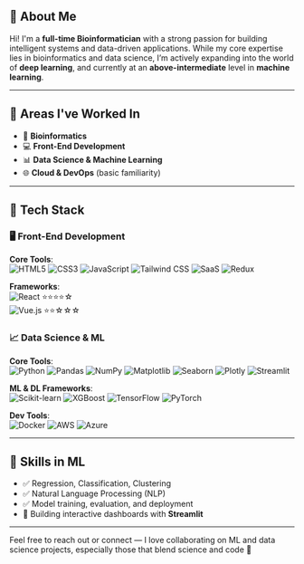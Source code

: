 ## 👋 About Me

Hi! I'm a **full-time Bioinformatician** with a strong passion for building intelligent systems and data-driven applications. While my core expertise lies in bioinformatics and data science, I’m actively expanding into the world of **deep learning**, and currently at an **above-intermediate** level in **machine learning**.

---

## 🧠 Areas I've Worked In

- 🔬 **Bioinformatics**
- 💻 **Front-End Development**
- 📊 **Data Science & Machine Learning**
- 🌐 **Cloud & DevOps** (basic familiarity)

---

## 🎯 Tech Stack

### 🖥️ Front-End Development

**Core Tools**:  
![HTML5](https://img.shields.io/badge/-HTML5-E34F26?logo=html5&logoColor=white&style=flat-square)
![CSS3](https://img.shields.io/badge/-CSS3-1572B6?logo=css3&logoColor=white&style=flat-square)
![JavaScript](https://img.shields.io/badge/-JavaScript-F7DF1E?logo=javascript&logoColor=black&style=flat-square)
![Tailwind CSS](https://img.shields.io/badge/-TailwindCSS-38B2AC?logo=tailwind-css&logoColor=white&style=flat-square)
![SaaS](https://img.shields.io/badge/-SaaS-CC6699?logo=sass&logoColor=white&style=flat-square)
![Redux](https://img.shields.io/badge/-Redux-764ABC?logo=redux&logoColor=white&style=flat-square)

**Frameworks**:  
![React](https://img.shields.io/badge/-React-61DAFB?logo=react&logoColor=black&style=flat-square) ⭐⭐⭐⭐☆ <br>
![Vue.js](https://img.shields.io/badge/-Vue.js-4FC08D?logo=vue.js&logoColor=white&style=flat-square) ⭐⭐☆☆☆


### 📈 Data Science & ML

**Core Tools**:  
![Python](https://img.shields.io/badge/-Python-3776AB?logo=python&logoColor=white&style=flat-square)
![Pandas](https://img.shields.io/badge/-Pandas-150458?logo=pandas&style=flat-square)
![NumPy](https://img.shields.io/badge/-NumPy-013243?logo=numpy&style=flat-square)
![Matplotlib](https://img.shields.io/badge/-Matplotlib-11557C?style=flat-square)
![Seaborn](https://img.shields.io/badge/-Seaborn-46A2FF?style=flat-square)
![Plotly](https://img.shields.io/badge/-Plotly-3F4F75?logo=plotly&style=flat-square)
![Streamlit](https://img.shields.io/badge/-Streamlit-FF4B4B?logo=streamlit&logoColor=white&style=flat-square)

**ML & DL Frameworks**:  
![Scikit-learn](https://img.shields.io/badge/-Scikit--Learn-F7931E?logo=scikit-learn&logoColor=white&style=flat-square)
![XGBoost](https://img.shields.io/badge/-XGBoost-A31E34?style=flat-square)
![TensorFlow](https://img.shields.io/badge/-TensorFlow-FF6F00?logo=tensorflow&logoColor=white&style=flat-square)
![PyTorch](https://img.shields.io/badge/-PyTorch-EE4C2C?logo=pytorch&logoColor=white&style=flat-square)

**Dev Tools**:  
![Docker](https://img.shields.io/badge/-Docker-2496ED?logo=docker&logoColor=white&style=flat-square)
![AWS](https://img.shields.io/badge/-AWS-232F3E?logo=amazonaws&logoColor=white&style=flat-square)
![Azure](https://img.shields.io/badge/-Azure-0078D4?logo=microsoftazure&logoColor=white&style=flat-square)

---

## 🧪 Skills in ML

- ✅ Regression, Classification, Clustering
- ✅ Natural Language Processing (NLP)
- ✅ Model training, evaluation, and deployment
- 🚀 Building interactive dashboards with **Streamlit**

---

Feel free to reach out or connect — I love collaborating on ML and data science projects, especially those that blend science and code 🤝
